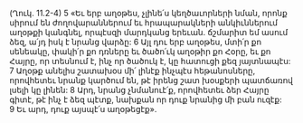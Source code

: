 (Ղուկ. 11.2-4)
5 «Եւ երբ աղօթես, չլինե՛ս կեղծաւորների նման, որոնք սիրում են ժողովարաններում եւ հրապարակների անկիւններում աղօթքի կանգնել, որպէսզի մարդկանց երեւան. ճշմարիտ եմ ասում ձեզ, ա՛յդ իսկ է նրանց վարձը: 6 Այլ դու երբ աղօթես, մտի՛ր քո սենեակը, փակի՛ր քո դռները եւ ծածո՛ւկ աղօթիր քո Հօրը, եւ քո Հայրը, որ տեսնում է, ինչ որ ծածուկ է, կը հատուցի քեզ յայտնապէս:
7 Աղօթք անելիս շատախօս մի՛ լինէք ինչպէս հեթանոսները, որովհետեւ նրանք կարծում են, թէ իրենց շատ խօսքերի պատճառով լսելի կը լինեն: 8 Արդ, նրանց չնմանուէ՛ք, որովհետեւ ձեր Հայրը գիտէ, թէ ինչ է ձեզ պէտք, նախքան որ դուք նրանից մի բան ուզէք: 9 Եւ արդ, դուք այսպէ՛ս աղօթեցէք».
